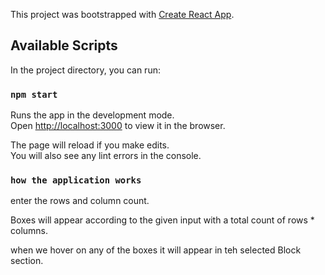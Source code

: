 This project was bootstrapped with [Create React App](https://github.com/facebook/create-react-app).

## Available Scripts

In the project directory, you can run:

### `npm start`

Runs the app in the development mode.<br />
Open [http://localhost:3000](http://localhost:3000) to view it in the browser.

The page will reload if you make edits.<br />
You will also see any lint errors in the console.

### `how the application works`

enter the rows and column count.

Boxes will appear according to the given input with a total count of rows * columns. 

when we hover on any of the boxes it will appear in teh selected Block section.
